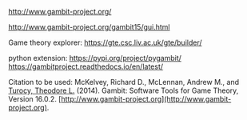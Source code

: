 
http://www.gambit-project.org/

http://www.gambit-project.org/gambit15/gui.html

Game theory explorer: https://gte.csc.liv.ac.uk/gte/builder/

python extension:
https://pypi.org/project/pygambit/
https://gambitproject.readthedocs.io/en/latest/





Citation to be used: McKelvey, Richard D., McLennan, Andrew M., and [Turocy, Theodore L.](http://www.gambit-project.org/turocy) (2014). Gambit: Software Tools for Game Theory, Version 16.0.2. [http://www.gambit-project.org](http://www.gambit-project.org).